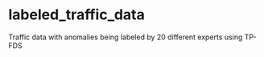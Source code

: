 # labeled_traffic_data
Traffic data with anomalies being labeled by 20 different experts using TP-FDS
